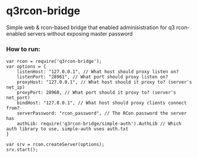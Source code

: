 q3rcon-bridge
=============

Simple web &amp; rcon-based bridge that enabled adminisistration for q3 rcon-enabled servers without exposing master password


### How to run:
```node
var rcon = require('q3rcon-bridge');
var options = {
	listenHost: "127.0.0.1", // What host should proxy listen on?
	listenPort: "28961", // What port should proxy listen on?
	proxyHost: "127.0.0.1", // What host should it proxy to? (server's net_ip)
	proxyPort: 28960, // What port should it proxy to? (server's net_port)
	bindHost: "127.0.0.1", // What host should proxy clients connect from?
	serverPassword: "rcon_password", // The RCon password the server has
	authLib: require('q3rcon-bridge/simple-auth').AuthLib // Which auth library to use, simple-auth uses auth.txt
}

var srv = rcon.createServer(options);
srv.start();
```
